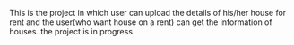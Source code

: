 
This is the project in which user can upload the details of his/her house for rent and the user(who want house on a rent) can get the information of houses.
the project is in progress.

